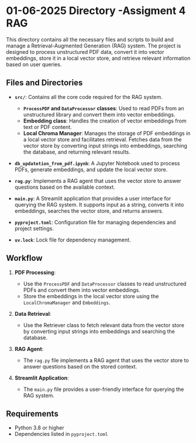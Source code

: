 # 01-06-2025 Directory -Assigment 4 RAG 

This directory contains all the necessary files and scripts to build and manage a Retrieval-Augmented Generation (RAG) system. The project is designed to process unstructured PDF data, convert it into vector embeddings, store it in a local vector store, and retrieve relevant information based on user queries.

## Files and Directories

- **`src/`**: Contains all the core code required for the RAG system.
  - **`ProcessPDF` and `DataProcessor` classes**: Used to read PDFs from an unstructured library and convert them into vector embeddings.
  - **Embedding class**: Handles the creation of vector embeddings from text or PDF content.
  - **Local Chroma Manager**: Manages the storage of PDF embeddings in a local vector store and facilitates retrieval. Fetches data from the vector store by converting input strings into embeddings, searching the database, and returning relevant results.

- **`db_updatetion_from_pdf.ipynb`**: A Jupyter Notebook used to process PDFs, generate embeddings, and update the local vector store.

- **`rag.py`**: Implements a RAG agent that uses the vector store to answer questions based on the available context.

- **`main.py`**: A Streamlit application that provides a user interface for querying the RAG system. It supports input as a string, converts it into embeddings, searches the vector store, and returns answers.


- **`pyproject.toml`**: Configuration file for managing dependencies and project settings.
- **`uv.lock`**: Lock file for dependency management.

## Workflow

1. **PDF Processing**:
   - Use the `ProcessPDF` and `DataProcessor` classes to read unstructured PDFs and convert them into vector embeddings.
   - Store the embeddings in the local vector store using the `LocalChromaManager` and `Embeddings`.

2. **Data Retrieval**:
   - Use the Retriever class to fetch relevant data from the vector store by converting input strings into embeddings and searching the database.

3. **RAG Agent**:
   - The `rag.py` file implements a RAG agent that uses the vector store to answer questions based on the stored context.

4. **Streamlit Application**:
   - The `main.py` file provides a user-friendly interface for querying the RAG system.

## Requirements

- Python 3.8 or higher
- Dependencies listed in `pyproject.toml`

